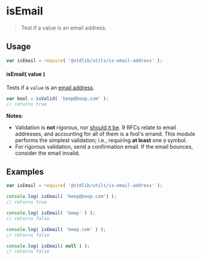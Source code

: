 # isEmail

> Test if a value is an email address.


<!-- <intro> -->

<!-- </intro> -->


<!-- <usage> -->

## Usage

``` javascript
var isEmail = require( '@stdlib/utils/is-email-address' );
```

#### isEmail( value )

Tests if a `value` is an [email address][email-address].

``` javascript
var bool = isValid( 'beep@boop.com' );
// returns true
```

<!-- </usage> -->

<!-- <notes> -->

__Notes__:
*	Validation is __not__ rigorous, nor [should it be][email-address]. 9 RFCs relate to email addresses, and accounting for all of them is a fool's errand. This module performs the simplest validation; i.e., requiring __at least__ one `@` symbol.
*	For rigorous validation, send a confirmation email. If the email bounces, consider the email invalid.

<!-- </notes -->


<!-- <examples> -->

## Examples

``` javascript
var isEmail = require( '@stdlib/utils/is-email-address' );

console.log( isEmail( 'beep@boop.com') );
// returns true

console.log( isEmail( 'beep' ) );
// returns false

console.log( isEmail( 'beep.com' ) );
// returns false

console.log( isEmail( null ) );
// returns false
```

<!-- </examples> -->


<!-- <links> -->

[email-address]: http://davidcel.is/posts/stop-validating-email-addresses-with-regex/

<!-- </links> -->

